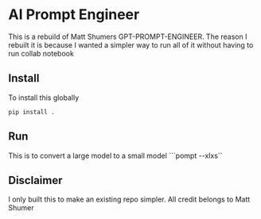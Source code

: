 # AI Prompt Engineer 

<p> This is a rebuild of Matt Shumers GPT-PROMPT-ENGINEER. The reason I rebuilt it is because I wanted a simpler way to run all of it without having to run collab notebook </p>

## Install 

To install this globally 

```pip install .```

## Run 

This is to convert a large model to a small model
```pompt --xlxs``


## Disclaimer 

I only built this to make an existing repo simpler. All credit belongs to Matt Shumer
